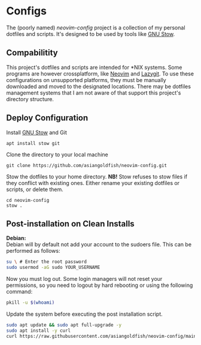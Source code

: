 # Configs

The (poorly named) <i>neovim-config</i> project is a collection of my personal
dotfiles and scripts. It's designed to be used by tools like
[GNU Stow](https://www.gnu.org/software/stow/).

## Compabilitity
This project's dotfiles and scripts are intended for \*NIX systems. Some
programs are however crossplatform, like [Neovim](.config/nvim) and
[Lazygit](.config/lazygit). To use these configurations on unsupported
platforms, they must be manually downloaded and moved to the designated
locations. There may be dotfiles management systems that I am not aware
of that support this project's directory structure.

## Deploy Configuration
Install [GNU Stow](https://www.gnu.org/software/stow/) and Git
```
apt install stow git
```

Clone the directory to your local machine
```
git clone https://github.com/asiangoldfish/neovim-config.git
```

Stow the dotfiles to your home directory.
<b>NB!</b> Stow refuses to stow files if they conflict with existing ones.
Either rename your existing dotfiles or scripts, or delete them.
```
cd neovim-config
stow .
```

## Post-installation on Clean Installs
**Debian:**<br>
Debian will by default not add your account to the sudoers file. This can be
performed as follows:
```sh
su \ # Enter the root password
sudo usermod -aG sudo YOUR_USERNAME
```
Now you must log out. Some login managers will not reset your permissions, so
you need to logout by hard rebooting or using the following command:
```sh
pkill -u $(whoami)
```

Update the system before executing the post installation script.

```sh
sudo apt update && sudo apt full-upgrade -y
sudo apt install -y curl
curl https://raw.githubusercontent.com/asiangoldfish/neovim-config/main/install_scripts/debian.sh | bash
```
